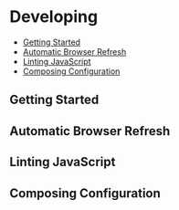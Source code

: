 # Developing

* [Getting Started](#getting-started)
* [Automatic Browser Refresh](#automatic-browser-refresh)
* [Linting JavaScript](#linting-javascript)
* [Composing Configuration](#composing-configuration)

## Getting Started

## Automatic Browser Refresh

## Linting JavaScript

## Composing Configuration
